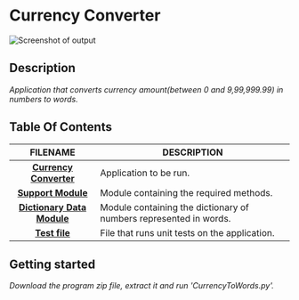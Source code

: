 # **Currency Converter**

![Screenshot of output](https://i.imgur.com/c2GJHLzh.png?1)

## Description
  _Application that converts currency amount(between 0 and 9,99,999.99) in numbers to words._  
 
## Table Of Contents
 FILENAME | DESCRIPTION 
  :---:|--- 
[__Currency Converter__](CurrencyToWords.py)| Application to be run.
[__Support Module__](src/Support_Functions.py)| Module containing the required methods.
[__Dictionary Data Module__](src/Dictionaries.py)| Module containing the dictionary of numbers represented in words.
[__Test file__](Test_Convert.py)| File that runs unit tests on the application. 

## Getting started
_Download the program zip file, extract it and run 'CurrencyToWords.py'._
